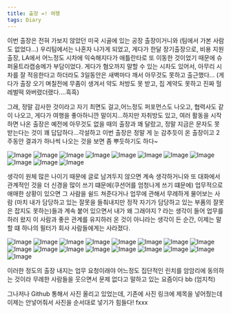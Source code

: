```yaml
---
title: 출장 =! 여행
tags: Diary
---
```


 이번 출장은 전혀 가보지 않았던 미국 시골에 있는 공장 출장이거니와 (팀에서 가본 사람도 없었다...) 우리팀에서는 나혼자 나가게 되었고, 게다가 한달 장기출장으로, 비용 지원 출장, LA에서 어느정도 시차에 익숙해지다가 애틀란타로 또 이동한 것이었기 때문에 슈퍼울트라캡숑메가 부담이었다. 게다가 혐오까지 말할 수 있는 시차도 있어서, 아무리 시차를 잘 적응한다고 하더라도 3일동안은 새벽마다 깨서 아무것도 못하고 출근했다... (게다가 출장 오기 며칠전에 무좀이 생겨서 약도 처방도 못 받고, 집 계약도 못하고 진짜 헐레벌떡 와버렸더랬다....흑흑)

그래, 정말 감사한 것이라고 자기 최면도 걸고,어느정도 퍼포먼스도 나오고, 협력사도 같이 나오고, 게다가 여행을 좋아하니깐 말이지...하지만 자취방도 있고, 여러 활동을 시작하면 나온 출장은 예전에 아무것도 없을 때의 출장과 꽤 달랐고, 정말 지금은 문자도 못 받는다는 것이 꽤 답답하다...각설하고 이번 출장은 정말 게 눈 감추듯이 온 출장이고 2주동안 결과가 하나씩 나오는 것을 보면 좀 뿌듯하기도 하다~

![Image](https://github.com/user-attachments/assets/6e350539-e63d-4285-8acd-3eabad733241)
![Image](https://github.com/user-attachments/assets/278065ec-a297-4688-b33b-0d8a6f7d76c0)
![Image](https://github.com/user-attachments/assets/62b8b1e8-5855-40b4-a44f-89748cde1777)
![Image](https://github.com/user-attachments/assets/dd31bc8f-0554-4dd6-9bf1-ac540bed461d)
![Image](https://github.com/user-attachments/assets/07fa6c6d-8814-41ef-8bf0-4fa644961f10)
![Image](https://github.com/user-attachments/assets/0483253f-0faf-43d0-9045-3a8016887bd1)
![Image](https://github.com/user-attachments/assets/7d030ce5-c8df-46f3-b670-2c5839524ab2)
![Image](https://github.com/user-attachments/assets/bb04b276-2757-43b6-a7a4-51b138eac56f)
![Image](https://github.com/user-attachments/assets/d37cc0e6-aa21-4362-8405-7c80f4ccdb7b)
![Image](https://github.com/user-attachments/assets/196691f1-1a50-4d37-8e04-a8507196ad74)
![Image](https://github.com/user-attachments/assets/27ff7138-0975-4191-a661-c469c287a3e6)


생각이 원체 많은 나이기 때문에 글로 남겨두지 않으면 계속 생각하거니와 또 대화에서 관계적인 것을 더 신경을 많이 쓰기 떄문에(쿠션어를 엄청나게 쓰기 떄문에) 업무적으로 애매한 상황이 있으면 그 사람을 쉴드 쳐준다거나 업무에 관해서 무례하게 물어보는 사람 (마치 내가 담당하고 있는 잘못을 들춰내지만 정작 자기가 담당하고 있는 부품의 잘못은 잡지도 못하는)들과 계속 붙어 있으면서 내가 왜 그래야지 ? 라는 생각이 들어 업무를 하러 왔지 이 사람과 좋은 관계를 유지하러 온 것이 아니라는 생각이 든 순간, 이제는 말할 떄 하나의 필터가 회사 사람들에게는 사라졌다.

![Image](https://github.com/user-attachments/assets/26549a86-e7d9-440a-ae94-968f160047ca)
![Image](https://github.com/user-attachments/assets/17f9519f-5c03-4418-9209-ca313d16ac6e)
![Image](https://github.com/user-attachments/assets/e2d20c6c-f1eb-4038-9c6c-f313d2116bf9)
![Image](https://github.com/user-attachments/assets/e09b9a99-5952-4316-94e3-027514b483a6)
![Image](https://github.com/user-attachments/assets/a5a87db7-bc90-43aa-8200-c7185b94563e)
![Image](https://github.com/user-attachments/assets/a3a9fce3-b88b-4149-a100-7d292d3af41d)
![Image](https://github.com/user-attachments/assets/40670b64-795c-4ebc-a629-ac30b6f37490)
![Image](https://github.com/user-attachments/assets/3bd92007-9e13-465c-9734-0592177172d2)
![Image](https://github.com/user-attachments/assets/13bdc854-e76e-4b1f-a844-afc8ac6832ea)
![Image](https://github.com/user-attachments/assets/287750a5-cbd6-4e85-880b-3412376398c4)
![Image](https://github.com/user-attachments/assets/11ed900e-e74a-45e1-ac03-53492c284ae8)
![Image](https://github.com/user-attachments/assets/dcbb3561-de8d-4592-bdba-7393ad88fcd6)
![Image](https://github.com/user-attachments/assets/64621151-5292-4340-8c3e-87d007df9a5f)
![Image](https://github.com/user-attachments/assets/2bee7629-52c0-4203-8860-86968e1a6057)
![Image](https://github.com/user-attachments/assets/b2cabb8f-587f-4fa2-b69f-a831ab1eecb3)
![Image](https://github.com/user-attachments/assets/f5287cb4-336d-4756-b11f-d13d9636f303)
![Image](https://github.com/user-attachments/assets/47f1b584-5cfc-4886-a5df-9a8a4e4b1716)


이러한 정도의 출장 내지는 업무 요청이래야 어느정도 집단적인 린치를 암암리에 동의하는 것이라 무례한 사람들을 웃으면서 문제 없다고 말하고 있는 요즘이다 bb (엄지척)

그나저나 Github 통해서 사진 올리고 있었는데, 기존에 사진 링크에 제목을 넣어줬는데 이제는 안넣어줘서 사진을 순서대로 넣기가 힘들다! fxxx